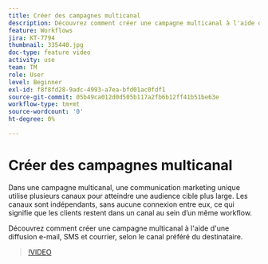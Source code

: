 ```yaml
---
title: Créer des campagnes multicanal
description: Découvrez comment créer une campagne multicanal à l'aide d'une diffusion e-mail, SMS et courrier, selon le canal préféré du destinataire.
feature: Workflows
jira: KT-7794
thumbnail: 335440.jpg
doc-type: feature video
activity: use
team: TM
role: User
level: Beginner
exl-id: f8f8fd28-9adc-4993-a7ea-bfd01ac0fdf1
source-git-commit: 05b49ca012d0d505b117a2fb6b12ff41b51be63e
workflow-type: tm+mt
source-wordcount: '0'
ht-degree: 0%

---
```


# Créer des campagnes multicanal

Dans une campagne multicanal, une communication marketing unique utilise plusieurs canaux pour atteindre une audience cible plus large. Les canaux sont indépendants, sans aucune connexion entre eux, ce qui signifie que les clients restent dans un canal au sein d’un même workflow.

Découvrez comment créer une campagne multicanal à l&#39;aide d&#39;une diffusion e-mail, SMS et courrier, selon le canal préféré du destinataire.

>[!VIDEO](https://video.tv.adobe.com/v/335440?quality=12&learn=on)
